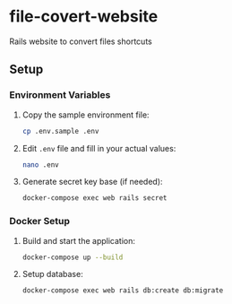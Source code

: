 # file-covert-website
Rails website to convert files shortcuts

## Setup

### Environment Variables

1. Copy the sample environment file:
   ```bash
   cp .env.sample .env
   ```

2. Edit `.env` file and fill in your actual values:
   ```bash
   nano .env
   ```

3. Generate secret key base (if needed):
   ```bash
   docker-compose exec web rails secret
   ```

### Docker Setup

1. Build and start the application:
   ```bash
   docker-compose up --build
   ```

2. Setup database:
   ```bash
   docker-compose exec web rails db:create db:migrate
   ```
